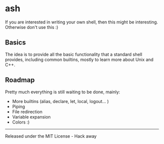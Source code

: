 # ash

If you are interested in writing your own shell, then this might be interesting. Otherwise don't use this :)

## Basics
The idea is to provide all the basic functionality that a standard shell provides, including common builtins,
mostly to learn more about Unix and C++.

## Roadmap
Pretty much everything is still waiting to be done, mainly:

* More builtins (alias, declare, let, local, logout... )
* Piping
* File redirection
* Variable expansion
* Colors :)

------
Released under the MIT License - Hack away
